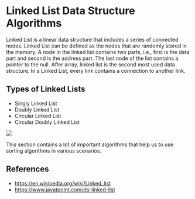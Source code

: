 # Linked List Data Structure Algorithms
Linked List is a linear data structure that includes a series of connected nodes. 
Linked List can be defined as the nodes that are randomly stored in the memory. 
A node in the linked list contains two parts, i.e., first is the data part and second is the address part. 
The last node of the list contains a pointer to the null. After array, linked list is the second most used data structure. 
In a Linked List, every link contains a connection to another link.

## Types of Linked Lists
- Singly Linked List
- Doubly Linked List
- Circular Linked List
- Circular Doubly Linked List

![](https://static.javatpoint.com/ds/images/ds-linked-list.png)
  
This section contains a lot of important algorithms that help us to use sorting algorithms in various scenarios.

## References
* <https://en.wikipedia.org/wiki/Linked_list>
* <https://www.javatpoint.com/ds-linked-list>
